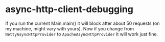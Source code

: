 async-http-client-debugging
===========================

If you run the current Main.main() it will block after about 50 requests (on my machine, might vary with yours). 
Now if you change from `NettyAsyncHttpProvider` to `ApacheAsyncHttpProvider` it will work just fine.
